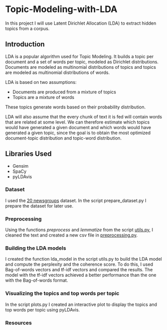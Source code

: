 # Topic-Modeling-with-LDA

In this project I will use Latent Dirichlet Allocation (LDA) to extract hidden topics from a corpus.

## Introduction

LDA is a popular algorithm used for Topic Modeling. It builds a topic per document and a set of words per topic, modeled as Dirichlet distributions. Documents are modeled as multinomial distributions of topics and topics are modeled as multinomial distributions of words.

LDA is based on two assumptions:

- Documents are produced from a mixture of topics
- Topics are a mixture of words

These topics generate words based on their probability distribution.

LDA will also assume that the every chunk of text it is fed will contain words that are related at some level. We can therefore estimate which topics would have generated a given document and which words would have generated a given topic, since the goal is to obtain the most optimized document-topic distribution and topic-word distribution.

## Libraries Used

- Gensim
- SpaCy
- pyLDAvis

### Dataset

I used the [20 newsgroups](http://qwone.com/~jason/20Newsgroups/) dataset. In the script prepare_dataset.py I prepare the dataset for later use.

### Preprocessing

Using the functions _preprocess_ and _lemmatize_ from the script [utils.py](https://github.com/AnnaSenent/Topic-Modeling-with-LDA/blob/main/utils.py), I cleaned the text and created a new csv file in [preprocessing.py](https://github.com/AnnaSenent/Topic-Modeling-with-LDA/blob/main/preprocessing.py).

### Building the LDA models

I created the function lda_model in the script utils.py to build the LDA model and compute the perplexity and the coherence score. To do this, I used Bag-of-words vectors and tf-idf vectors and compared the results. The model with the tf-idf vectors achieved a better performance than the one with the Bag-of-words format.

### Visualizing the topics and top words per topic

In the script plots.py I created an interactive plot to display the topics and top words per topic using pyLDAvis.

### Resources
